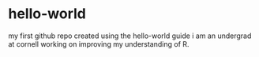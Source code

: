 # hello-world
my first github repo created using the hello-world guide
i am an undergrad at cornell working on improving my understanding of R. 
